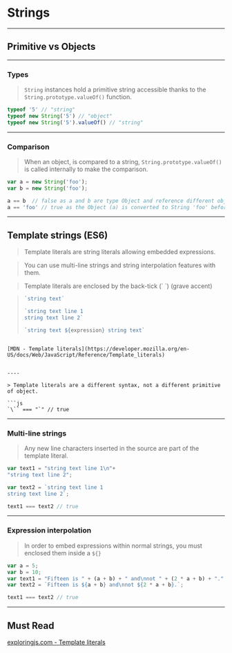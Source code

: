 # Strings

---

## Primitive vs Objects

----

### Types

> `String` instances hold a primitive string accessible thanks to the `String.prototype.valueOf()` function.

```js
typeof '5' // "string"
typeof new String('5') // "object"
typeof new String('5').valueOf() // "string"

```

----

### Comparison

> When an object, is compared to a string, `String.prototype.valueOf()` is called internally to make the comparison.

```js
var a = new String('foo');
var b = new String('foo');

a == b  // false as a and b are type Object and reference different objects
a == 'foo' // true as the Object (a) is converted to String 'foo' before comparison
```

---

## Template strings (ES6)

> Template literals are string literals allowing embedded expressions.

> You can use multi-line strings and string interpolation features with them.

> Template literals are enclosed by the back-tick (\` \`) (grave accent)

> ```js
>`string text`
>
>`string text line 1
>string text line 2`
>
>`string text ${expression} string text`
```

[MDN - Template literals](https://developer.mozilla.org/en-US/docs/Web/JavaScript/Reference/Template_literals)


----

> Template literals are a different syntax, not a different primitive of object.

```js
`\`` === "`" // true
```

----

### Multi-line strings

> Any new line characters inserted in the source are part of the template literal.

```js
var text1 = "string text line 1\n"+
"string text line 2";

var text2 = `string text line 1
string text line 2`;

text1 === text2 // true

```

----

### Expression interpolation

> In order to embed expressions within normal strings, you must enclosed them inside a `${}`

```js
var a = 5;
var b = 10;
var text1 = "Fifteen is " + (a + b) + " and\nnot " + (2 * a + b) + ".";
var text2 = `Fifteen is ${a + b} and\nnot ${2 * a + b}.`;

text1 === text2 // true
```

---

## Must Read

[exploringjs.com - Template literals](http://exploringjs.com/es6/ch_template-literals.html)
